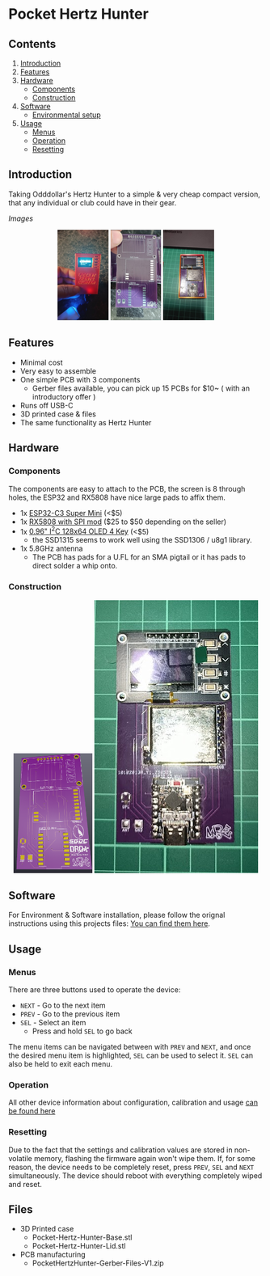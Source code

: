 # Pocket Hertz Hunter

## Contents

1. [Introduction](#introduction)
2. [Features](#features)
3. [Hardware](#hardware)
    - [Components](#components)
    - [Construction](#Construction)
4. [Software](#software)
    - [Environmental setup](#environment-setup)
5. [Usage](#usage)
    - [Menus](#menus)
    - [Operation](#Operation)
    - [Resetting](#resetting)

## Introduction

Taking Odddollar's Hertz Hunter to a simple & very cheap compact version, that any individual or club could have in their gear.

*Images*

<div align="center">
    <img src="./images/PHH-usb.jpg" alt="Device example" width="20%" />
    <img src="./images/PHH-Boards.jpg" alt="Device example" width="20%" />
    <img src="./images/PHH-In-case.jpg" alt="Scan example" width="20%" />
</div>

## Features

- Minimal cost
- Very easy to assemble
- One simple PCB with 3 components 
    - Gerber files available, you can pick up 15 PCBs for $10~ ( with an introductory offer )
- Runs off USB-C
- 3D printed case & files
- The same functionality as Hertz Hunter

## Hardware

### Components

The components are easy to attach to the PCB, the screen is 8 through holes, the ESP32 and RX5808 have nice large pads to affix them.

- 1x [ESP32-C3 Super Mini](https://www.aliexpress.com/w/wholesale-esp32-c3-super-mini.html) (<$5)
- 1x [RX5808 with SPI mod](https://www.aliexpress.com/w/wholesale-rx5808-spi.html) (\$25 to \$50 depending on the seller)
- 1x [0.96" I<sup>2</sup>C 128x64 OLED 4 Key](https://www.aliexpress.com/w/wholesale-OLED-Display-with-4x4-key-I2C-SSD1315.html) (<$5)
    - the SSD1315 seems to work well using the SSD1306 / u8g1 library.
- 1x 5.8GHz antenna
    - The PCB has pads for a U.FL for an SMA pigtail or it has pads to direct solder a whip onto.

### Construction

<div align="center">
    <img src="./images/PocketHertzHunter4.png" alt="PCB" width="31%"/>
    <img src="./images/Board-constructed.png" alt="assembled" />
</div>

## Software
For Environment & Software installation, please follow the orignal instructions using this projects files:
[You can find them here](https://github.com/odddollar/Hertz-hunter?tab=readme-ov-file#software). 

## Usage

### Menus

There are three buttons used to operate the device:

- `NEXT` - Go to the next item
- `PREV` - Go to the previous item
- `SEL` - Select an item
    - Press and hold `SEL` to go back

The menu items can be navigated between with `PREV` and `NEXT`, and once the desired menu item is highlighted, `SEL` can be used to select it. `SEL` can also be held to exit each menu.

### Operation

All other device information about configuration, calibration and usage [ can be found here ](https://github.com/odddollar/Hertz-hunter?tab=readme-ov-file#usage)


### Resetting

Due to the fact that the settings and calibration values are stored in non-volatile memory, flashing the firmware again won't wipe them. If, for some reason, the device needs to be completely reset, press `PREV`, `SEL` and `NEXT` simultaneously. The device should reboot with everything completely wiped and reset.

## Files
- 3D Printed case
    - Pocket-Hertz-Hunter-Base.stl
    - Pocket-Hertz-Hunter-Lid.stl
- PCB manufacturing
    - PocketHertzHunter-Gerber-Files-V1.zip
